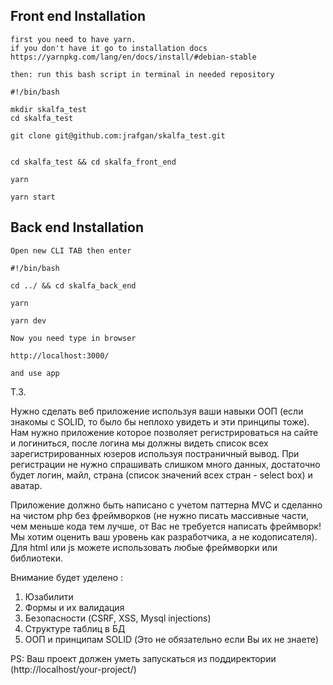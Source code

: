 Front end Installation
------------

    first you need to have yarn.
    if you don't have it go to installation docs
    https://yarnpkg.com/lang/en/docs/install/#debian-stable

    then: run this bash script in terminal in needed repository

    #!/bin/bash

    mkdir skalfa_test
    cd skalfa_test

    git clone git@github.com:jrafgan/skalfa_test.git


    cd skalfa_test && cd skalfa_front_end
    
    yarn
    
    yarn start
    
Back end Installation
------------

    Open new CLI TAB then enter
    
    #!/bin/bash

    cd ../ && cd skalfa_back_end
    
    yarn
    
    yarn dev
    
    Now you need type in browser 
    
    http://localhost:3000/
    
    and use app

Т.З.

Нужно сделать веб приложение используя ваши навыки ООП (если знакомы с SOLID, то было бы неплохо увидеть и эти принципы тоже).
Нам нужно приложение которое позволяет регистрироваться на сайте и логиниться, после логина мы должны видеть список всех 
зарегистрированных юзеров используя постраничный вывод.
При регистрации не нужно спрашивать слишком много данных, достаточно будет логин, майл, страна (список значений всех стран - select box) и аватар.

Приложение должно быть написано с учетом паттерна MVC и сделанно на чистом  php без фреймворков 
(не нужно писать массивные части, чем меньше кода тем лучше, от Вас не требуется написать фреймворк! Мы хотим оценить ваш уровень как разработчика, а не кодописателя).
Для html или js можете использовать любые фреймворки или библиотеки.


Внимание будет уделено :

1. Юзабилити
2. Формы и их валидация
1. Безопасности (CSRF, XSS, Mysql injections)
2. Структуре таблиц в БД
3. ООП и принципам SOLID (Это не обязательно если Вы их не знаете)

PS: Ваш проект должен уметь запускаться из поддиректории (http://localhost/your-project/)
